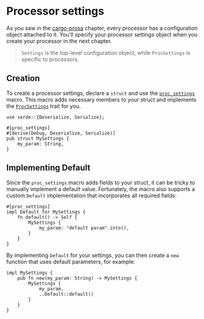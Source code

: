 # Processor settings

As you saw in the [cargo-prosa](ch01-01-cargo-prosa.md) chapter, every processor has a configuration object attached to it.
You'll specify your processor settings object when you create your processor in the next chapter.

> `Settings` is the top-level configuration object, while `ProcSettings` is specific to processors.

## Creation

To create a processor settings, declare a `struct` and use the [`proc_settings`](https://docs.rs/prosa/latest/prosa/core/proc/attr.proc_settings.html) macro.
This macro adds necessary members to your struct and implements the [`ProcSettings`](https://docs.rs/prosa/latest/prosa/core/proc/trait.ProcSettings.html) trait for you.

```rust,noplayground
use serde::{Deserialize, Serialize};

#[proc_settings]
#[derive(Debug, Deserialize, Serialize)]
pub struct MySettings {
    my_param: String,
}
```

## Implementing Default

Since the `proc_settings` macro adds fields to your struct, it can be tricky to manually implement a default value.
Fortunately, the macro also supports a custom `Default` implementation that incorporates all required fields:
```rust,noplayground
#[proc_settings]
impl Default for MySettings {
    fn default() -> Self {
        MySettings {
            my_param: "default param".into(),
        }
    }
}
```

By implementing `Default` for your settings, you can then create a `new` function that uses default parameters, for example:
```rust,noplayground
impl MySettings {
    pub fn new(my_param: String) -> MySettings {
        MySettings {
            my_param,
            ..Default::default()
        }
    }
}
```

